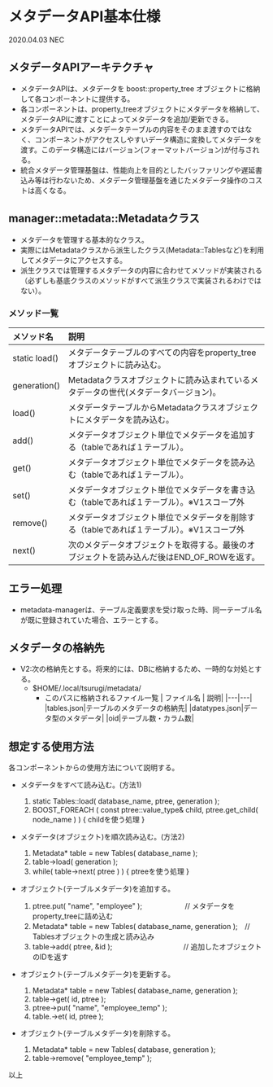 
# メタデータAPI基本仕様

2020.04.03 NEC

## メタデータAPIアーキテクチャ
* メタデータAPIは、メタデータを boost::property_tree オブジェクトに格納して各コンポーネントに提供する。
* 各コンポーネントは、property_treeオブジェクトにメタデータを格納して、メタデータAPIに渡すことによってメタデータを追加/更新できる。
* メタデータAPIでは、メタデータテーブルの内容をそのまま渡すのではなく、コンポーネントがアクセスしやすいデータ構造に変換してメタデータを渡す。このデータ構造にはバージョン(フォーマットバージョン)が付与される。
* 統合メタデータ管理基盤は、性能向上を目的としたバッファリングや遅延書込み等は行わないため、メタデータ管理基盤を通じたメタデータ操作のコストは高くなる。

## manager::metadata::Metadataクラス

* メタデータを管理する基本的なクラス。
* 実際にはMetadataクラスから派生したクラス(Metadata::Tablesなど)を利用してメタデータにアクセスする。
* 派生クラスでは管理するメタデータの内容に合わせてメソッドが実装される（必ずしも基底クラスのメソッドがすべて派生クラスで実装されるわけではない）。

### メソッド一覧

|メソッド名|説明|
|:---------|:---|
|static load()|メタデータテーブルのすべての内容をproperty_treeオブジェクトに読み込む。|
|generation()|Metadataクラスオブジェクトに読み込まれているメタデータの世代(メタデータバージョン)。|
|load()|メタデータテーブルからMetadataクラスオブジェクトにメタデータを読み込む。|
|add()|メタデータオブジェクト単位でメタデータを追加する（tableであれば１テーブル）。|
|get()|メタデータオブジェクト単位でメタデータを読み込む（tableであれば１テーブル）。|
|set()|メタデータオブジェクト単位でメタデータを書き込む（tableであれば１テーブル）。※V1スコープ外|
|remove()|メタデータオブジェクト単位でメタデータを削除する（tableであれば１テーブル）。※V1スコープ外|
|next()|次のメタデータオブジェクトを取得する。最後のオブジェクトを読み込んだ後はEND_OF_ROWを返す。|

## エラー処理
* metadata-managerは、テーブル定義要求を受け取った時、同一テーブル名が既に登録されていた場合、エラーとする。

## メタデータの格納先
* V2:次の格納先とする。将来的には、DBに格納するため、一時的な対処とする。
    * $HOME/.local/tsurugi/metadata/
      * このパスに格納されるファイル一覧
        | ファイル名 | 説明|
        |---|---|
        |tables.json|テーブルのメタデータの格納先|
        |datatypes.json|データ型のメタデータ|
        |oid|テーブル数・カラム数|

## 想定する使用方法
各コンポーネントからの使用方法について説明する。
* メタデータをすべて読み込む。(方法1)
   1. static Tables::load( database_name, ptree, generation );
   1. BOOST_FOREACH ( const ptree::value_type& child, ptree.get_child( node_name ) ) { childを使う処理 }

* メタデータ(オブジェクト)を順次読み込む。(方法2)
  1. Metadata* table = new Tables( database_name );
  1. table->load( generation );
  1. while( table->next( ptree ) ) { ptreeを使う処理 }

* オブジェクト(テーブルメタデータ)を追加する。
  1. ptree.put( "name", "employee" );　　　　　　// メタデータをproperty_treeに詰め込む
  1. Metadata* table = new Tables( database_name, generation );　// Tablesオブジェクトの生成と読み込み
  1. table->add( ptree, &id );　　　　　　　　　　// 追加したオブジェクトのIDを返す

* オブジェクト(テーブルメタデータ)を更新する。
  1. Metadata* table = new Tables( database_name, generation );
  1. table->get( id, ptree );
  1. ptree->put( "name", "employee_temp" );
  1. table.->et( id, ptree );

* オブジェクト(テーブルメタデータ)を削除する。
  1. Metadata* table = new Tables( database, generation );
  1. table->remove( "employee_temp" );

以上

